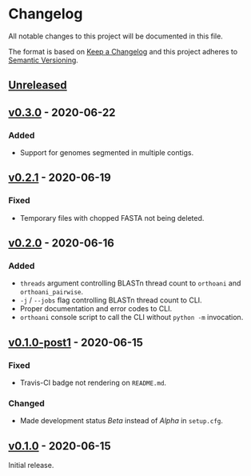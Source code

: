 # Changelog
All notable changes to this project will be documented in this file.

The format is based on [Keep a Changelog](http://keepachangelog.com/en/1.0.0/)
and this project adheres to [Semantic Versioning](http://semver.org/spec/v2.0.0.html).

## [Unreleased]
[Unreleased]: https://github.com/althonos/orthoani/compare/v0.3.0...HEAD

## [v0.3.0] - 2020-06-22
[v0.3.0]: https://github.com/althonos/orthoani/compare/v0.2.1...v0.3.0
### Added
- Support for genomes segmented in multiple contigs.

## [v0.2.1] - 2020-06-19
[v0.2.1]: https://github.com/althonos/orthoani/compare/v0.2.0...v0.2.1
### Fixed
- Temporary files with chopped FASTA not being deleted.

## [v0.2.0] - 2020-06-16
[v0.2.0]: https://github.com/althonos/orthoani/compare/v0.1.0-post1...v0.2.0
### Added
- `threads` argument controlling BLASTn thread count to `orthoani` and `orthoani_pairwise`.
- `-j` / `--jobs` flag controlling BLASTn thread count to CLI.
- Proper documentation and error codes to CLI.
- `orthoani` console script to call the CLI without `python -m` invocation.

## [v0.1.0-post1] - 2020-06-15
[v0.1.0-post1]: https://github.com/althonos/orthoani/compare/v0.1.0...v0.1.0-post1
### Fixed
- Travis-CI badge not rendering on `README.md`.
### Changed
- Made development status *Beta* instead of *Alpha* in `setup.cfg`.

## [v0.1.0] - 2020-06-15
[v0.1.0]: https://github.com/althonos/orthoani/compare/21725fe...v0.1.9
Initial release.
